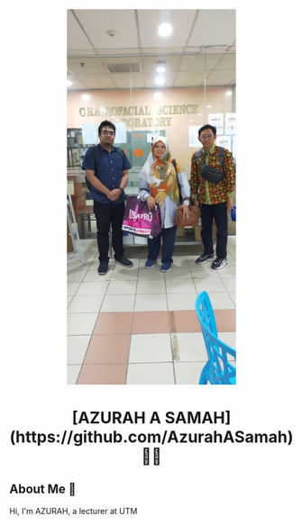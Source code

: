 
<div align="center"><img src="WhatsApp Image 2023-11-21 at 12.51.46-2.jpeg" width="300" /></div>
<h1 align="center">[AZURAH A SAMAH](https://github.com/AzurahASamah) 👨‍💻</h1>

## About Me 🚀

Hi, I'm AZURAH, a lecturer at UTM

